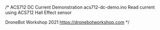 /*
  ACS712 DC Current Demonstration
  acs712-dc-demo.ino
  Read current using ACS712 Hall Effect sensor
  
  DroneBot Workshop 2021
  https://dronebotworkshop.com
*/

